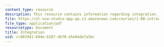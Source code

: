```yaml
---
content_type: resource
description: This resource contains information regarding integration.
file: https://ol-ocw-studio-app-qa.s3.amazonaws.com/courses/1-00-introduction-to-computers-and-engineering-problem-solving-spring-2012/cc881941694eb207db70e5e04de7a5bc_MIT1_00S12_Lec_32.pdf
file_type: application/pdf
resourcetype: Document
title: Integration
uid: cc881941-694e-b207-db70-e5e04de7a5bc
---
```

